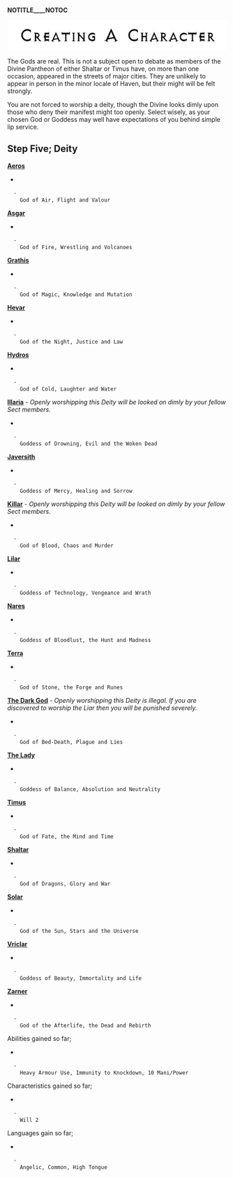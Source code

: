 __NOTITLE____NOTOC__

<div class="center" style="width: auto; margin-left: auto; margin-right: auto;">

![<File:CharGen.jpg>](CharGen.jpg "File:CharGen.jpg")

</div>

The Gods are real. This is not a subject open to debate as members of
the Divine Pantheon of either Shaltar or Timus have, on more than one
occasion, appeared in the streets of major cities. They are unlikely to
appear in person in the minor locale of Haven, but their might will be
felt strongly.

You are not forced to worship a deity, though the Divine looks dimly
upon those who deny their manifest might too openly. Select wisely, as
your chosen God or Goddess may well have expectations of you behind
simple lip service.

## **Step Five; Deity**

**[Aeros](GoldAngelEarthCA "wikilink")**

  -

      -
        God of Air, Flight and Valour

**[Asgar](GoldAngelEarthCAs "wikilink")**

  -

      -
        God of Fire, Wrestling and Volcanoes

**[Grathis](GoldAngelEarthCG "wikilink")**

  -

      -
        God of Magic, Knowledge and Mutation

**[Hevar](GoldAngelEarthCH "wikilink")**

  -

      -
        God of the Night, Justice and Law

**[Hydros](GoldAngelEarthCHy "wikilink")**

  -

      -
        God of Cold, Laughter and Water

**[Illaria](GoldAngelEarthCI "wikilink")** - *Openly worshipping this
Deity will be looked on dimly by your fellow Sect members.*

  -

      -
        Goddess of Drowning, Evil and the Woken Dead

**[Javersith](GoldAngelEarthCJ "wikilink")**

  -

      -
        Goddess of Mercy, Healing and Sorrow

**[Killar](GoldAngelEarthCK "wikilink")** - *Openly worshipping this
Deity will be looked on dimly by your fellow Sect members.*

  -

      -
        God of Blood, Chaos and Murder

**[Lilar](GoldAngelEarthCL "wikilink")**

  -

      -
        Goddess of Technology, Vengeance and Wrath

**[Nares](GoldAngelEarthCN "wikilink")**

  -

      -
        Goddess of Bloodlust, the Hunt and Madness

**[Terra](GoldAngelEarthCT "wikilink")**

  -

      -
        God of Stone, the Forge and Runes

**[The Dark God](GoldAngelEarthCDG "wikilink")** - *Openly worshipping
this Deity is illegal. If you are discovered to worship the Liar then
you will be punished severely.*

  -

      -
        God of Bed-Death, Plague and Lies

**[The Lady](GoldAngelEarthCTL "wikilink")**

  -

      -
        Goddess of Balance, Absolution and Neutrality

**[Timus](GoldAngelEarthCTi "wikilink")**

  -

      -
        God of Fate, the Mind and Time

**[Shaltar](GoldAngelEarthCS "wikilink")**

  -

      -
        God of Dragons, Glory and War

**[Solar](GoldAngelEarthCSo "wikilink")**

  -

      -
        God of the Sun, Stars and the Universe

**[Vriclar](GoldAngelEarthCV "wikilink")**

  -

      -
        Goddess of Beauty, Immortality and Life

**[Zarner](GoldAngelEarthCZ "wikilink")**

  -

      -
        God of the Afterlife, the Dead and Rebirth

Abilities gained so far;

  -

      -
        Heavy Armour Use, Immunity to Knockdown, 10 Mani/Power

Characteristics gained so far;

  -

      -
        Will 2

Languages gain so far;

  -

      -
        Angelic, Common, High Tongue